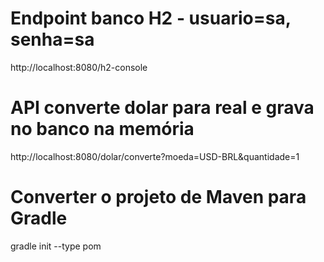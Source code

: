 # Endpoint banco H2 - usuario=sa, senha=sa
http://localhost:8080/h2-console

# API converte dolar para real e grava no banco na memória 
http://localhost:8080/dolar/converte?moeda=USD-BRL&quantidade=1

# Converter o projeto de Maven para Gradle
gradle init --type pom


